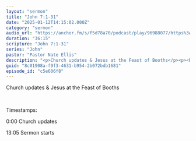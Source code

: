 ```yaml
---
layout: "sermon"
title: "John 7:1-31"
date: "2025-01-12T14:15:02.000Z"
category: "sermon"
audio_url: "https://anchor.fm/s/f5d78a70/podcast/play/96988077/https%3A%2F%2Fd3ctxlq1ktw2nl.cloudfront.net%2Fstaging%2F2025-0-13%2F392995460-44100-2-530c202458701.m4a"
duration: "36:15"
scripture: "John 7:1-31"
series: "John"
pastor: "Pastor Nate Ellis"
description: "<p>Church updates & Jesus at the Feast of Booths</p><p><br></p><p>Timestamps:</p><p>0:00 Church updates</p><p>13:05 Sermon starts</p>\n"
guid: "8c01908a-f9f3-4631-b954-2b072bdb1681"
episode_id: "c5e606f8"
---
```


<p>Church updates & Jesus at the Feast of Booths</p><p><br></p><p>Timestamps:</p><p>0:00 Church updates</p><p>13:05 Sermon starts</p>

